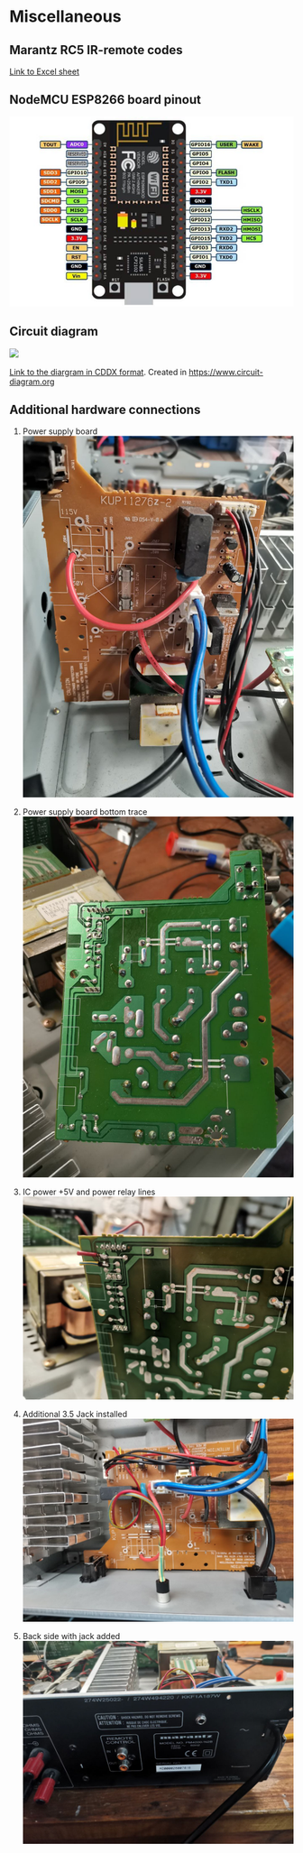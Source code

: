 # Miscellaneous

## Marantz RC5 IR-remote codes

[Link to Excel sheet](Marantz%202014%20IR%20Command%20Sheet.xls)

## NodeMCU ESP8266 board pinout

![](NodeMCU-ESP8266-Pinout.jpg)

## Circuit diagram

![](circuit.svg)

[Link to the diargram in CDDX format](circuit.cddx).
Created in https://www.circuit-diagram.org

## Additional hardware connections

1. Power supply board
![Power supply board](1.jpg)

2. Power supply board bottom trace
![Power supply board bottom trace](2.jpg)

3. IC power +5V and power relay lines
![IC power +5V and power relay lines](3.jpg)

4. Additional 3.5 Jack installed
![Additional 3.5 Jack installed](4.jpg)

5. Back side with jack added
![Back side with jack added](5.jpg)

